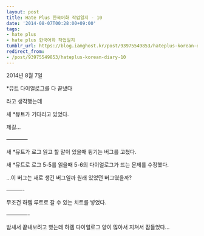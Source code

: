 ```yaml
---
layout: post
title: Hate Plus 한국어화 작업일지 - 10
date: '2014-08-07T00:28:00+09:00'
tags:
- hate plus
- hate plus 한국어화 작업일지
tumblr_url: https://blog.iamghost.kr/post/93975549853/hateplus-korean-diary-10
redirect_from:
- /post/93975549853/hateplus-korean-diary-10
---
```

2014년 8월 7일

\*뮤트 다이얼로그를 다 끝냈다

라고 생각했는데

새 \*뮤트가 기다리고 있었다.

제길…

————

새 \*뮤트가 로그 읽고 할 말이 있을때 튕기는 버그를 고쳤다.

새 \*뮤트로 로그 5-5를 읽을때 5-6의 다이얼로그가 뜨는 문제를 수정했다.

…이 버그는 새로 생긴 버그일까 원래 있었던 버그였을까?

———-

무조건 하렘 루트로 갈 수 있는 치트를 넣었다.

————-

밤새서 끝내보려고 했는데 하렘 다이얼로그 양이 많아서 지쳐서 잠들었다…

